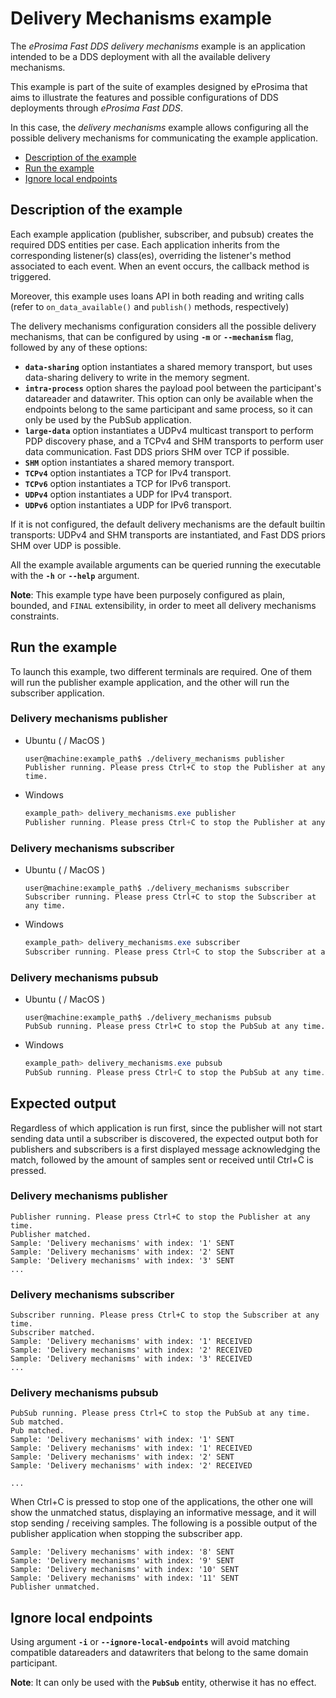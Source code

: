 # Delivery Mechanisms example

The *eProsima Fast DDS delivery mechanisms* example is an application intended to be a DDS deployment with all the available delivery mechanisms.

This example is part of the suite of examples designed by eProsima that aims to illustrate the features and possible configurations of DDS deployments through *eProsima Fast DDS*.

In this case, the *delivery mechanisms* example allows configuring all the possible delivery mechanisms for communicating the example application.


* [Description of the example](#description-of-the-example)
* [Run the example](#run-the-example)
* [Ignore local endpoints](#ignore-local-endpoints)

## Description of the example

Each example application (publisher, subscriber, and pubsub) creates the required DDS entities per case.
Each application inherits from the corresponding listener(s) class(es), overriding the listener's method associated to each event.
When an event occurs, the callback method is triggered.

Moreover, this example uses loans API in both reading and writing calls (refer to ``on_data_available()`` and ``publish()`` methods, respectively)

The delivery mechanisms configuration considers all the possible delivery mechanisms, that can be configured by using **``-m``** or **``--mechanism``** flag, followed by any of these options:

* **``data-sharing``** option instantiates a shared memory transport, but uses data-sharing delivery to write in the memory segment.
* **``intra-process``** option shares the payload pool between the participant's datareader and datawriter.
  This option can only be available when the endpoints belong to the same participant and same process, so it can only be used by the PubSub application.
* **``large-data``** option instantiates a UDPv4 multicast transport to perform PDP discovery phase, and a TCPv4 and SHM transports to perform user data communication.
  Fast DDS priors SHM over TCP if possible.
* **``SHM``** option instantiates a shared memory transport.
* **``TCPv4``** option instantiates a TCP for IPv4 transport.
* **``TCPv6``** option instantiates a TCP for IPv6 transport.
* **``UDPv4``** option instantiates a UDP for IPv4 transport.
* **``UDPv6``** option instantiates a UDP for IPv6 transport.

If it is not configured, the default delivery mechanisms are the default builtin transports: UDPv4 and SHM transports are instantiated, and Fast DDS priors SHM over UDP is possible.

All the example available arguments can be queried running the executable with the **``-h``** or **``--help``** argument.

**Note**: This example type have been purposely configured as plain, bounded, and ``FINAL`` extensibility, in order to meet all delivery mechanisms constraints.

## Run the example

To launch this example, two different terminals are required. One of them will run the publisher example application, and the other will run the subscriber application.

### Delivery mechanisms publisher

* Ubuntu ( / MacOS )

    ```shell
    user@machine:example_path$ ./delivery_mechanisms publisher
    Publisher running. Please press Ctrl+C to stop the Publisher at any time.
    ```

* Windows

    ```powershell
    example_path> delivery_mechanisms.exe publisher
    Publisher running. Please press Ctrl+C to stop the Publisher at any time.
    ```

### Delivery mechanisms subscriber

* Ubuntu ( / MacOS )

    ```shell
    user@machine:example_path$ ./delivery_mechanisms subscriber
    Subscriber running. Please press Ctrl+C to stop the Subscriber at any time.
    ```

* Windows

    ```powershell
    example_path> delivery_mechanisms.exe subscriber
    Subscriber running. Please press Ctrl+C to stop the Subscriber at any time.
    ```

### Delivery mechanisms pubsub

* Ubuntu ( / MacOS )

    ```shell
    user@machine:example_path$ ./delivery_mechanisms pubsub
    PubSub running. Please press Ctrl+C to stop the PubSub at any time.
    ```

* Windows

    ```powershell
    example_path> delivery_mechanisms.exe pubsub
    PubSub running. Please press Ctrl+C to stop the PubSub at any time.

## Expected output

Regardless of which application is run first, since the publisher will not start sending data until a subscriber is discovered, the expected output both for publishers and subscribers is a first displayed message acknowledging the match, followed by the amount of samples sent or received until Ctrl+C is pressed.

### Delivery mechanisms publisher

```shell
Publisher running. Please press Ctrl+C to stop the Publisher at any time.
Publisher matched.
Sample: 'Delivery mechanisms' with index: '1' SENT
Sample: 'Delivery mechanisms' with index: '2' SENT
Sample: 'Delivery mechanisms' with index: '3' SENT
...
```

### Delivery mechanisms subscriber

```shell
Subscriber running. Please press Ctrl+C to stop the Subscriber at any time.
Subscriber matched.
Sample: 'Delivery mechanisms' with index: '1' RECEIVED
Sample: 'Delivery mechanisms' with index: '2' RECEIVED
Sample: 'Delivery mechanisms' with index: '3' RECEIVED
...
```

### Delivery mechanisms pubsub

```shell
PubSub running. Please press Ctrl+C to stop the PubSub at any time.
Sub matched.
Pub matched.
Sample: 'Delivery mechanisms' with index: '1' SENT
Sample: 'Delivery mechanisms' with index: '1' RECEIVED
Sample: 'Delivery mechanisms' with index: '2' SENT
Sample: 'Delivery mechanisms' with index: '2' RECEIVED

...
```

When Ctrl+C is pressed to stop one of the applications, the other one will show the unmatched status, displaying an informative message, and it will stop sending / receiving samples. The following is a possible output of the publisher application when stopping the subscriber app.

```shell
Sample: 'Delivery mechanisms' with index: '8' SENT
Sample: 'Delivery mechanisms' with index: '9' SENT
Sample: 'Delivery mechanisms' with index: '10' SENT
Sample: 'Delivery mechanisms' with index: '11' SENT
Publisher unmatched.
```

## Ignore local endpoints

Using argument **``-i``** or **``--ignore-local-endpoints``** will avoid matching compatible datareaders and datawriters that belong to the same domain participant.

**Note**: It can only be used with the **``PubSub``** entity, otherwise it has no effect.

